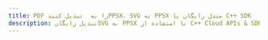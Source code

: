 ---title: PDF را به  تبدیل کنیدPPSX، SVG به PPSX مبدل رایگان یا C++ SDKdescription: تبدیل رایگانSVG به PPSX با استفاده از C++ Cloud APIs & SDK همچنین اسناد PDF را در Cloud ایجاد، ویرایش و رندر کنید.---
